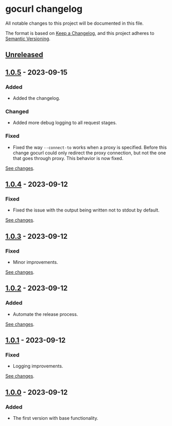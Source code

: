 # gocurl changelog

All notable changes to this project will be documented in this file.

The format is based on [Keep a Changelog][keepachangelog], and this project
adheres to [Semantic Versioning][semver].

[keepachangelog]: https://keepachangelog.com/en/1.0.0/

[semver]: https://semver.org/spec/v2.0.0.html

## [Unreleased]

[unreleased]: https://github.com/ameshkov/gocurl/compare/v1.0.5...HEAD

## [1.0.5] - 2023-09-15

### Added

* Added the changelog.

### Changed

* Added more debug logging to all request stages.

### Fixed

* Fixed the way `--connect-to` works when a proxy is specified. Before this
  change gocurl could only redirect the proxy connection, but not the one that
  goes through proxy. This behavior is now fixed.

[See changes][1.0.5changes].

[1.0.5changes]: https://github.com/ameshkov/gocurl/compare/v1.0.4...v1.0.5

[1.0.5]: https://github.com/ameshkov/gocurl/releases/tag/v1.0.5

## [1.0.4] - 2023-09-12

### Fixed

* Fixed the issue with the output being written not to stdout by default.

[See changes][1.0.4changes].

[1.0.4changes]: https://github.com/ameshkov/gocurl/compare/v1.0.3...v1.0.4

[1.0.4]: https://github.com/ameshkov/gocurl/releases/tag/v1.0.4

## [1.0.3] - 2023-09-12

### Fixed

* Minor improvements.

[See changes][1.0.3changes].

[1.0.3changes]: https://github.com/ameshkov/gocurl/compare/v1.0.2...v1.0.3

[1.0.3]: https://github.com/ameshkov/gocurl/releases/tag/v1.0.3

## [1.0.2] - 2023-09-12

### Added

* Automate the release process.

[See changes][1.0.2changes].

[1.0.2changes]: https://github.com/ameshkov/gocurl/compare/v1.0.1...v1.0.2

[1.0.2]: https://github.com/ameshkov/gocurl/releases/tag/v1.0.2

## [1.0.1] - 2023-09-12

### Fixed

* Logging improvements.

[See changes][1.0.1changes].

[1.0.1changes]: https://github.com/ameshkov/gocurl/compare/v1.0.0...v1.0.1

[1.0.1]: https://github.com/ameshkov/gocurl/releases/tag/v1.0.1

## [1.0.0] - 2023-09-12

### Added

* The first version with base functionality.

[1.0.0]: https://github.com/ameshkov/gocurl/releases/tag/v1.0.0